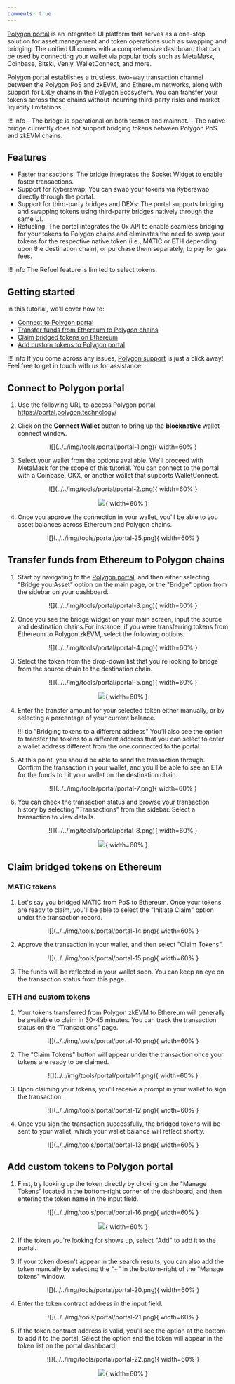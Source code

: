 ```yaml
---
comments: true
---
```


[Polygon portal](https://portal.polygon.technology/) is an integrated UI platform that serves as a one-stop solution for asset management and token operations such as swapping and bridging. The unified UI comes with a comprehensive dashboard that can be used by connecting your wallet via popular tools such as MetaMask, Coinbase, Bitski, Venly, WalletConnect, and more. 

Polygon portal establishes a trustless, two-way transaction channel between the Polygon PoS and zkEVM, and Ethereum networks, along with support for LxLy chains in the Polygon Ecosystem. You can transfer your tokens across these chains without incurring third-party risks and market liquidity limitations.

!!! info
    - The bridge is operational on both testnet and mainnet.
    - The native bridge currently does not support bridging tokens between Polygon PoS and zkEVM chains.

## Features

- Faster transactions: The bridge integrates the Socket Widget to enable faster transactions.
- Support for Kyberswap: You can swap your tokens via Kyberswap directly through the portal.
- Support for third-party bridges and DEXs: The portal supports bridging and swapping tokens using third-party bridges natively through the same UI.
- Refueling: The portal integrates the 0x API to enable seamless bridging for your tokens to Polygon chains and eliminates the need to swap your tokens for the respective native token (i.e., MATIC or ETH depending upon the destination chain), or purchase them separately, to pay for gas fees.

!!! info
    The Refuel feature is limited to select tokens.

## Getting started

In this tutorial, we'll cover how to:

- [Connect to Polygon portal](#connect-to-polygon-portal)
- [Transfer funds from Ethereum to Polygon chains](#transfer-funds-from-ethereum-to-polygon-chains)
- [Claim bridged tokens on Ethereum](#claim-bridged-tokens-on-ethereum)
- [Add custom tokens to Polygon portal](#add-custom-tokens-to-polygon-portal)

!!! info
    If you come across any issues, [Polygon support](https://support.polygon.technology/support/home) is just a click away! Feel free to get in touch with us for assistance.

## Connect to Polygon portal

1. Use the following URL to access Polygon portal: https://portal.polygon.technology/

2. Click on the **Connect Wallet** button to bring up the **blocknative** wallet connect window.

    <center>
    ![](../../img/tools/portal/portal-1.png){ width=60% }
    </center>

3. Select your wallet from the options available. We'll proceed with MetaMask for the scope of this tutorial. You can connect to the portal with a Coinbase, OKX, or another wallet that supports WalletConnect.

    <center>
    ![](../../img/tools/portal/portal-2.png){ width=60% }

    ![](../../img/tools/portal/portal-24.png){ width=60% }
    </center>

4. Once you approve the connection in your wallet, you'll be able to you asset balances across Ethereum and Polygon chains.

    <center>
    ![](../../img/tools/portal/portal-25.png){ width=60% }
    </center>

## Transfer funds from Ethereum to Polygon chains

1. Start by navigating to the [Polygon portal](https://portal.polygon.technology/), and then either selecting "Bridge you Asset" option on the main page, or the "Bridge" option from the sidebar on your dashboard.

    <center>
    ![](../../img/tools/portal/portal-3.png){ width=60% }
    </center>

2. Once you see the bridge widget on your main screen, input the source and destination chains.For instance, if you were transferring tokens from Ethereum to Polygon zkEVM, select the following options.

    <center>
    ![](../../img/tools/portal/portal-4.png){ width=60% }
    </center>

3. Select the token from the drop-down list that you're looking to bridge from the source chain to the destination chain.

    <center>
    ![](../../img/tools/portal/portal-5.png){ width=60% }

    ![](../../img/tools/portal/portal-6.png){ width=60% }
    </center>

4. Enter the transfer amount for your selected token either manually, or by selecting a percentage of your current balance.

    !!! tip "Bridging tokens to a different address"
        You'll also see the option to transfer the tokens to a different address that you can select to enter a wallet address different from the one connected to the portal.

5. At this point, you should be able to send the transaction through. Confirm the transaction in your wallet, and you'll be able to see an ETA for the funds to hit your wallet on the destination chain.

    <center>
    ![](../../img/tools/portal/portal-7.png){ width=60% }
    </center>

6. You can check the transaction status and browse your transaction history by selecting "Transactions" from the sidebar. Select a transaction to view details.

    <center>
    ![](../../img/tools/portal/portal-8.png){ width=60% }

    ![](../../img/tools/portal/portal-9.png){ width=60% }
    </center>

## Claim bridged tokens on Ethereum

### MATIC tokens

1. Let's say you bridged MATIC from PoS to Ethereum. Once your tokens are ready to claim, you'll be able to select the "Initiate Claim" option under the transaction record.

    <center>
    ![](../../img/tools/portal/portal-14.png){ width=60% }
    </center>

2. Approve the transaction in your wallet, and then select "Claim Tokens".

    <center>
    ![](../../img/tools/portal/portal-15.png){ width=60% }
    </center>

3. The funds will be reflected in your wallet soon. You can keep an eye on the transaction status from this page.

### ETH and custom tokens

1. Your tokens transferred from Polygon zkEVM to Ethereum will generally be available to claim in 30-45 minutes. You can track the transaction status on the "Transactions" page.

    <center>
    ![](../../img/tools/portal/portal-10.png){ width=60% }
    </center>

2. The "Claim Tokens" button will appear under the transaction once your tokens are ready to be claimed.

    <center>
    ![](../../img/tools/portal/portal-11.png){ width=60% }
    </center>

3. Upon claiming your tokens, you'll receive a prompt in your wallet to sign the transaction.

    <center>
    ![](../../img/tools/portal/portal-12.png){ width=60% }
    </center>

4. Once you sign the transaction successfully, the bridged tokens will be sent to your wallet, which your wallet balance will reflect shortly.

    <center>
    ![](../../img/tools/portal/portal-13.png){ width=60% }
    </center>

## Add custom tokens to Polygon portal

1. First, try looking up the token directly by clicking on the "Manage Tokens" located in the bottom-right corner of the dashboard, and then entering the token name in the input field.

    <center>
    ![](../../img/tools/portal/portal-16.png){ width=60% }

    ![](../../img/tools/portal/portal-26.png){ width=60% }
    </center>

2. If the token you're looking for shows up, select "Add" to add it to the portal.

3. If your token doesn't appear in the search results, you can also add the token manually by selecting the "+" in the bottom-right of the "Manage tokens" window.

    <center>
    ![](../../img/tools/portal/portal-20.png){ width=60% }
    </center>

4. Enter the token contract address in the input field.

    <center>
    ![](../../img/tools/portal/portal-21.png){ width=60% }
    </center>

5. If the token contract address is valid, you'll see the option at the bottom to add it to the portal. Select the option and the token will appear in the token list on the portal dashboard.

    <center>
    ![](../../img/tools/portal/portal-22.png){ width=60% }

    ![](../../img/tools/portal/portal-23.png){ width=60% }
    </center>
